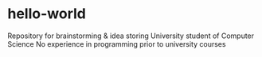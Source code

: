 # hello-world
Repository for brainstorming &amp; idea storing
University student of Computer Science
No experience in programming prior to university courses
